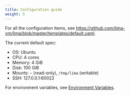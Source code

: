 ```yaml
---
title: Configuration guide
weight: 5
---
```


For all the configuration items, see <https://github.com/lima-vm/lima/blob/master/templates/default.yaml>.

The current default spec:
- OS: Ubuntu
- CPU: 4 cores
- Memory: 4 GiB
- Disk: 100 GiB
- Mounts: `~` (read-only), `/tmp/lima` (writable)
- SSH: 127.0.0.1:60022

For environment variables, see [Environment Variables](./environment-variables/).
